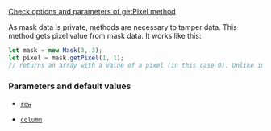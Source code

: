 [Check options and parameters of getPixel method](https://image-js.github.io/image-js-typescript/classes/Mask.html#getPixel 'github.io link')

As mask data is private, methods are necessary to tamper data. This method gets pixel value from mask data. It works like this:

```ts
let mask = new Mask(3, 3);
let pixel = mask.getPixel(1, 1);
// returns an array with a value of a pixel (in this case 0). Unlike image.getPixel() this method gives only one value.
```

### Parameters and default values

- [`row`](https://image-js.github.io/image-js-typescript/classes/Mask.html#getPixel 'github.io link')

- [`column`](https://image-js.github.io/image-js-typescript/classes/Mask.html#getPixel 'github.io link')
